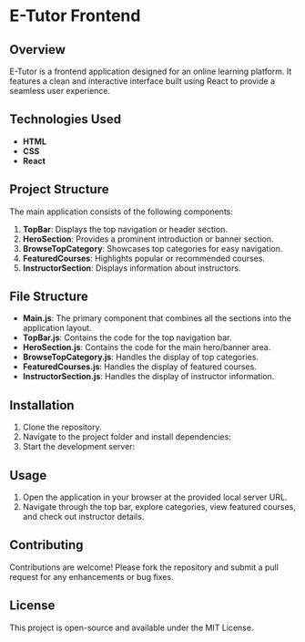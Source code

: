 # E-Tutor Frontend

## Overview
E-Tutor is a frontend application designed for an online learning platform. It features a clean and interactive interface built using React to provide a seamless user experience.

## Technologies Used
- **HTML**
- **CSS**
- **React**

## Project Structure
The main application consists of the following components:
1. **TopBar**: Displays the top navigation or header section.
2. **HeroSection**: Provides a prominent introduction or banner section.
3. **BrowseTopCategory**: Showcases top categories for easy navigation.
4. **FeaturedCourses**: Highlights popular or recommended courses.
5. **InstructorSection**: Displays information about instructors.

## File Structure
- **Main.js**: The primary component that combines all the sections into the application layout.
- **TopBar.js**: Contains the code for the top navigation bar.
- **HeroSection.js**: Contains the code for the main hero/banner area.
- **BrowseTopCategory.js**: Handles the display of top categories.
- **FeaturedCourses.js**: Handles the display of featured courses.
- **InstructorSection.js**: Handles the display of instructor information.

## Installation
1. Clone the repository.
2. Navigate to the project folder and install dependencies:
3. Start the development server:


## Usage
1. Open the application in your browser at the provided local server URL.
2. Navigate through the top bar, explore categories, view featured courses, and check out instructor details.

## Contributing
Contributions are welcome! Please fork the repository and submit a pull request for any enhancements or bug fixes.

## License
This project is open-source and available under the MIT License.
